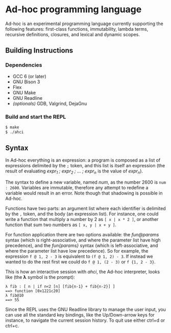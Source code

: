 # Ad-hoc programming language

Ad-hoc is an experimental programming language currently supporting the following features: first-class functions, immutability, lambda terms, recursive definitions, closures, and lexical and dynamic scopes.

## Building Instructions

### Dependencies

* GCC 6 (or later)
* GNU Bison 3
* Flex
* GNU Make
* GNU Readline
* *(optionals)* GDB, Valgrind, DejaGnu

### Build and start the REPL

```sh
$ make
$ ./ahci
```

## Syntax

In Ad-hoc everything is an expression: a program is composed as a list of expressions delimited by the `;` token, and this list is itself an expression (the result of evaluating *expr<sub>1</sub> ; expr<sub>2</sub> ; ... ; expr<sub>n</sub>* is the value of *expr<sub>n</sub>*).

The syntax to define a new variable, named *num*, as the number 2600 is `num : 2600`. Variables are immutable, therefore any attempt to redefine a variable would result in an error. Note though that shadowing is possible in Ad-hoc.

Functions have two parts: an argument list where each identifier is delimited by the `,` token, and the body (an expression list). For instance, one could write a function that multiply a number by 2 as `[ x | x * 2 ]`, or another function that sum two numbers as `[ x, y | x + y ]`.

For function application there are two options available: the *fun@params* syntax (which is right-associative, and where the parameter list have high precedence), and the *fun{params}* syntax (which is left-associative, and where the parameter list have low precedence). So for example, the expression `f @ 1, 2 - 3` is equivalent to `(f @ 1, 2) - 3`. If instead we wanted to do the rest first we could do `f @ 1, (2 - 3)` or `f {1, 2 - 3}`.

This is how an interactive session with *ahci*, the Ad-hoc interpreter, looks like (the **λ** symbol is the prompt):
```
λ fib : [ n | if n<2 [n] [fib{n-1} + fib{n-2}] ]
==> function [0x1221c20]
λ fib@10
==> 55
```
Since the REPL uses the GNU Readline library to manage the user input, you can use all the standard key bindings, like the Up/Down-arrow keys for instance, to navigate the current session history. To quit use either ctrl+d or ctrl+c.
